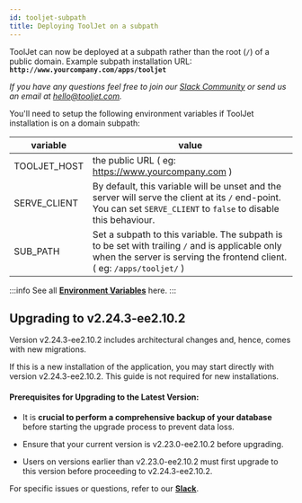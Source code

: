 ```yaml
---
id: tooljet-subpath
title: Deploying ToolJet on a subpath
---
```


ToolJet can now be deployed at a subpath rather than the root (`/`) of a public domain. Example subpath installation URL: **`http://www.yourcompany.com/apps/tooljet`**

*If you have any questions feel free to join our [Slack Community](https://tooljet.com/slack) or send us an email at hello@tooljet.com.*

You'll need to setup the following environment variables if ToolJet installation is on a domain subpath:

| variable | value |
| -------- | ---------------------- |
| TOOLJET_HOST | the public URL ( eg: https://www.yourcompany.com )  |
| SERVE_CLIENT | By default, this variable will be unset and the server will serve the client at its `/` end-point. You can set `SERVE_CLIENT` to `false` to disable this behaviour. |
| SUB_PATH | Set a subpath to this variable. The subpath is to be set with trailing `/` and is applicable only when the server is serving the frontend client. ( eg: `/apps/tooljet/` )  |


:::info
See all **[Environment Variables](/docs/setup/env-vars)** here.
:::

## Upgrading to v2.24.3-ee2.10.2

Version v2.24.3-ee2.10.2 includes architectural changes and, hence, comes with new migrations.

If this is a new installation of the application, you may start directly with version v2.24.3-ee2.10.2. This guide is not required for new installations.

#### Prerequisites for Upgrading to the Latest Version:

- It is **crucial to perform a comprehensive backup of your database** before starting the upgrade process to prevent data loss.

- Ensure that your current version is v2.23.0-ee2.10.2 before upgrading. 

- Users on versions earlier than v2.23.0-ee2.10.2 must first upgrade to this version before proceeding to v2.24.3-ee2.10.2.

For specific issues or questions, refer to our **[Slack](https://tooljet.slack.com/join/shared_invite/zt-25438diev-mJ6LIZpJevG0LXCEcL0NhQ#)**.


